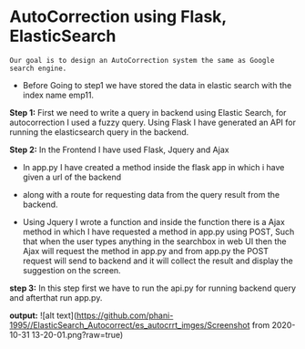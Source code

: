 # AutoCorrection using Flask, ElasticSearch

`Our goal is to design an AutoCorrection system the same as Google search engine. 
`
* Before Going to step1 we have stored the data in elastic search with the index name emp11.

**Step 1:**  First we need to write a query in backend using Elastic Search, for autocorrection I used a fuzzy query.
Using Flask I have generated an API for running the elasticsearch query in the backend.

**Step 2:** In the Frontend I have used Flask, Jquery and Ajax 
* In app.py I have created a method inside the flask app in which i have given a url of the backend 
* along with a route for requesting data from the query result from the backend.

* Using Jquery I wrote  a function and inside the function  there is a Ajax method in which 
I have requested a method in app.py using POST, Such that when the user types anything in the searchbox 
in web UI then the Ajax will request the method in app.py and from app.py the POST request will send to backend 
and it will collect the result and display the suggestion on the screen.

**step 3:** In this step first we have to run the api.py for running backend query and afterthat 
run app.py.

**output:**
![alt text](https://github.com/phani-1995//ElasticSearch_Autocorrect/es_autocrrt_imges/Screenshot from 2020-10-31 13-20-01.png?raw=true)




